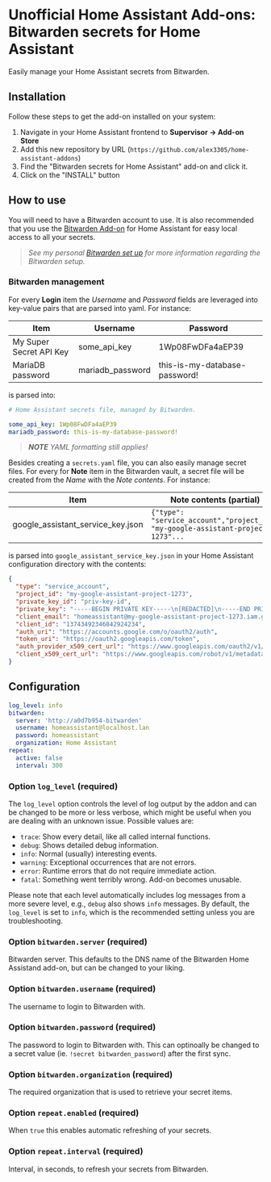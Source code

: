 # Unofficial Home Assistant Add-ons: Bitwarden secrets for Home Assistant

Easily manage your Home Assistant secrets from Bitwarden.

## Installation

Follow these steps to get the add-on installed on your system:

1. Navigate in your Home Assistant frontend to __Supervisor -> Add-on Store__
2. Add this new repository by URL (`https://github.com/alex3305/home-assistant-addons`)
3. Find the "Bitwarden secrets for Home Assistant" add-on and click it.
4. Click on the "INSTALL" button

## How to use

You will need to have a Bitwarden account to use. It is also recommended that you use the [Bitwarden Add-on](https://github.com/hassio-addons/addon-bitwarden) for Home Assistant for easy local access to all your secrets.

> _See my personal [Bitwarden set up](https://alex3305.github.io/home-assistant-docs/add-ons/bitwarden/) for more information regarding the Bitwarden setup._

### Bitwarden management

For every **Login** item the _Username_ and _Password_ fields are leveraged into key-value pairs that are parsed into yaml. For instance:

| Item | Username | Password |
| ---- | -------- | -------- |
| My Super Secret API Key | some_api_key | 1Wp08FwDFa4aEP39 |
| MariaDB password | mariadb_password | this-is-my-database-password! |

is parsed into:

```yaml
# Home Assistant secrets file, managed by Bitwarden.

some_api_key: 1Wp08FwDFa4aEP39
mariadb_password: this-is-my-database-password!
```

> _**NOTE** YAML formatting still applies!_

Besides creating a `secrets.yaml` file, you can also easily manage secret files. For every for **Note** item in the Bitwarden vault, a secret file will be created from the _Name_ with the _Note contents_. For instance:

| Item | Note contents (partial) |
| ---- | ----------------------- |
| google_assistant_service_key.json | `{"type": "service_account","project_id": "my-google-assistant-project-1273"...` |

is parsed into `google_assistant_service_key.json` in your Home Assistant configuration directory with the contents:

```json
{
  "type": "service_account",
  "project_id": "my-google-assistant-project-1273",
  "private_key_id": "priv-key-id",
  "private_key": "-----BEGIN PRIVATE KEY-----\n[REDACTED]\n-----END PRIVATE KEY-----\n",
  "client_email": "homeassistant@my-google-assistant-project-1273.iam.gserviceaccount.com",
  "client_id": "13743492346842924234",
  "auth_uri": "https://accounts.google.com/o/oauth2/auth",
  "token_uri": "https://oauth2.googleapis.com/token",
  "auth_provider_x509_cert_url": "https://www.googleapis.com/oauth2/v1/certs",
  "client_x509_cert_url": "https://www.googleapis.com/robot/v1/metadata/x509/my-google-assistant-project-1273.iam.gserviceaccount.com"
}
```

## Configuration

```yaml
log_level: info
bitwarden:
  server: 'http://a0d7b954-bitwarden'
  username: homeassistant@localhost.lan
  password: homeassistant
  organization: Home Assistant
repeat:
  active: false
  interval: 300
```

### Option `log_level` (required)

The `log_level` option controls the level of log output by the addon and can
be changed to be more or less verbose, which might be useful when you are
dealing with an unknown issue. Possible values are:

- `trace`: Show every detail, like all called internal functions.
- `debug`: Shows detailed debug information.
- `info`: Normal (usually) interesting events.
- `warning`: Exceptional occurrences that are not errors.
- `error`:  Runtime errors that do not require immediate action.
- `fatal`: Something went terribly wrong. Add-on becomes unusable.

Please note that each level automatically includes log messages from a
more severe level, e.g., `debug` also shows `info` messages. By default,
the `log_level` is set to `info`, which is the recommended setting unless
you are troubleshooting.

### Option `bitwarden.server` (required)

Bitwarden server. This defaults to the DNS name of the Bitwarden Home Assistand add-on, but can be changed to your liking.

### Option `bitwarden.username` (required)

The username to login to Bitwarden with.

### Option `bitwarden.password` (required)

The password to login to Bitwarden with. This can optinoally be changed to a secret value (ie. `!secret bitwarden_password`) after the first sync.

### Option `bitwarden.organization` (required)

The required organization that is used to retrieve your secret items.

### Option `repeat.enabled` (required)

When `true` this enables automatic refreshing of your secrets.

### Option `repeat.interval` (required)

Interval, in seconds, to refresh your secrets from Bitwarden.
